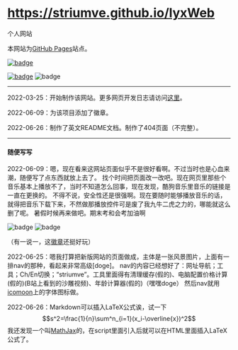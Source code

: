 # https://striumve.github.io/lyxWeb

个人网站

本网站为[GitHub Pages](https://docs.github.com/cn/pages)站点。

[![badge](https://img.shields.io/static/v1?label=CN&message=EN&color=yellow)](https://github.com/striumve/lyxWeb/blob/gh-pages/README_EN.md)

[![badge](https://img.shields.io/static/v1?label=MadeBy&message=striumve&color=informational)](https://github.com/striumve)
![badge](https://img.shields.io/static/v1?label=CodeMark&message=Perfect&color=success)

****
2022-03-25：开始制作该网站。更多网页开发日志请访问[这里](https://striumve.github.io/lyxWeb/diary.html)。

2022-06-09：为该项目添加了徽章。

2022-06-26：制作了英文README文档。制作了404页面（不完整）。

****
#### 随便写写

2022-06-09：嗯，现在看来这网站页面似乎不是很好看啊。不过当时也是心血来潮，随便写了点东西就放上去了。
找个时间把页面改一改吧。现在网页里那些个音乐基本上播放不了，当时不知道怎么回事，现在发现，酷狗音乐里音乐的链接是一直在更换的。
不得不说，安全性还是很强啊。现在要随时能够播放音乐的话，就得把音乐下载下来，不然做那播放控件可是废了我九牛二虎之力的，哪能就这么删了呢。
暑假时候再来做吧。期末考和会考加油啊

![badge](https://img.shields.io/static/v1?label=striumve&message=期末考加油&color=important)
![badge](https://img.shields.io/static/v1?label=striumve&message=会考加油&color=important)

（有一说一，这[徽章](https://shields.io)还挺好玩）

2022-06-25：嗯我打算把新版网站的页面做成，主体是一张风景图片，上面有一排nav的那种，看起来非常高级[doge]。
nav的内容已经想好了：网址导航；工具；Ch/En切换；“striumve”。工具里面得有清理缓存(假的)、电脑配置价格计算(假的)(B站上看到的沙雕视频)、年龄计算器(假的)（嘿嘿doge）
然后nav就用[icomoon](https://icomoon.io/)上的字体图标做。

2022-06-26：Markdown可以插入LaTeX公式诶，试一下
$$s^2=\frac{1}{n}\sum^n_{i=1}(x_i-\overline{x})^2$$
我还发现一个叫[MathJax](https://www.mathjax.org/)的，在script里面引入后就可以在HTML里面插入LaTeX公式了。
